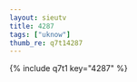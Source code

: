 ```yaml
--- 
layout: sieutv
title: 4287
tags: ["uknow"]
thumb_re: q7t14287
---
```

{% include q7t1 key="4287" %} 
